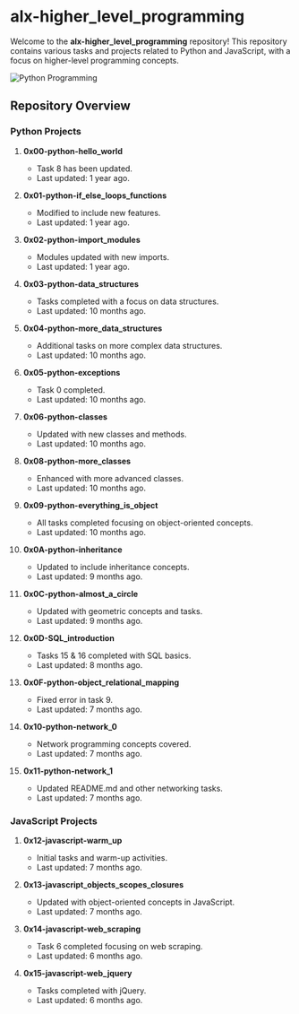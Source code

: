 # alx-higher_level_programming

Welcome to the **alx-higher_level_programming** repository! This repository contains various tasks and projects related to Python and JavaScript, with a focus on higher-level programming concepts.

![Python Programming](https://i.giphy.com/media/v1.Y2lkPTc5MGI3NjExaDFvYTA2Z3VvcnhucDh4OHdoMWZpZm5jaGRnZHBlNHNwd3RhY3ZzMSZlcD12MV9pbnRlcm5hbF9naWZfYnlfaWQmY3Q9Zw/coxQHKASG60HrHtvkt/giphy.gif)

## Repository Overview

### Python Projects

1. **0x00-python-hello_world**
   - Task 8 has been updated.
   - Last updated: 1 year ago.

2. **0x01-python-if_else_loops_functions**
   - Modified to include new features.
   - Last updated: 1 year ago.

3. **0x02-python-import_modules**
   - Modules updated with new imports.
   - Last updated: 1 year ago.

4. **0x03-python-data_structures**
   - Tasks completed with a focus on data structures.
   - Last updated: 10 months ago.

5. **0x04-python-more_data_structures**
   - Additional tasks on more complex data structures.
   - Last updated: 10 months ago.

6. **0x05-python-exceptions**
   - Task 0 completed.
   - Last updated: 10 months ago.

7. **0x06-python-classes**
   - Updated with new classes and methods.
   - Last updated: 10 months ago.

8. **0x08-python-more_classes**
   - Enhanced with more advanced classes.
   - Last updated: 10 months ago.

9. **0x09-python-everything_is_object**
   - All tasks completed focusing on object-oriented concepts.
   - Last updated: 10 months ago.

10. **0x0A-python-inheritance**
    - Updated to include inheritance concepts.
    - Last updated: 9 months ago.

11. **0x0C-python-almost_a_circle**
    - Updated with geometric concepts and tasks.
    - Last updated: 9 months ago.

12. **0x0D-SQL_introduction**
    - Tasks 15 & 16 completed with SQL basics.
    - Last updated: 8 months ago.

13. **0x0F-python-object_relational_mapping**
    - Fixed error in task 9.
    - Last updated: 7 months ago.

14. **0x10-python-network_0**
    - Network programming concepts covered.
    - Last updated: 7 months ago.

15. **0x11-python-network_1**
    - Updated README.md and other networking tasks.
    - Last updated: 7 months ago.

### JavaScript Projects

1. **0x12-javascript-warm_up**
   - Initial tasks and warm-up activities.
   - Last updated: 7 months ago.

2. **0x13-javascript_objects_scopes_closures**
   - Updated with object-oriented concepts in JavaScript.
   - Last updated: 7 months ago.

3. **0x14-javascript-web_scraping**
   - Task 6 completed focusing on web scraping.
   - Last updated: 6 months ago.

4. **0x15-javascript-web_jquery**
   - Tasks completed with jQuery.
   - Last updated: 6 months ago.

